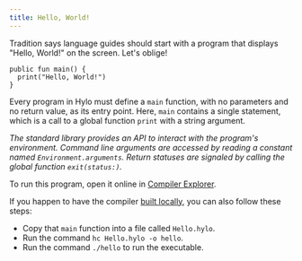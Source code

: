 ```yaml
---
title: Hello, World!
---
```


Tradition says language guides should start with a program that displays "Hello, World!" on the screen. Let's oblige!

```hylo
public fun main() {
  print("Hello, World!")
}
``` 

Every program in Hylo must define a `main` function, with no parameters and no return value, as its entry point. Here, `main` contains a single statement, which is a call to a global function `print` with a string argument.

_The standard library provides an API to interact with the program's environment._ _Command line arguments are accessed by reading a constant named `Environment.arguments`._ _Return statuses are signaled by calling the global function `exit(status:)`._

To run this program, open it online in [Compiler Explorer](https://godbolt.org/z/Mv9a77a4c).

If you happen to have the compiler [built locally](/docs/contributing/building-the-compiler/), you can also follow these steps:
* Copy that `main` function into a file called `Hello.hylo`.
* Run the command `hc Hello.hylo -o hello`.
* Run the command `./hello` to run the executable.
